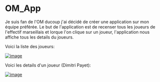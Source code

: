 # OM_App

Je suis fan de l'OM ducoup j'ai décidé de créer une application sur mon équipe préférée.
Le but de l'application est de recenser tous les joueurs de l'effectif marseillais et lorque l'on clique sur un joueur, l'application nous affiche tous les details du joueurs.

Voici la liste des joueurs:


[![image](https://user-images.githubusercontent.com/66034298/86541178-208edb00-bf0b-11ea-97eb-ffc82936cd16.png)
](url)


Voici les details d'un joueur (Dimitri Payet):


[![image](https://user-images.githubusercontent.com/66034298/86541260-b75b9780-bf0b-11ea-8ea1-088dabdf15f9.png)
](url)
